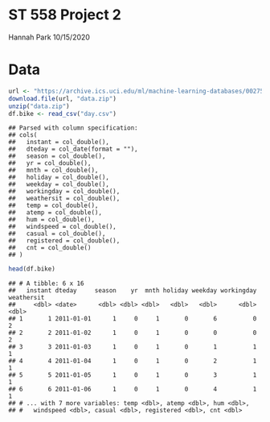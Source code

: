 ST 558 Project 2
================
Hannah Park
10/15/2020

# Data

``` r
url <- "https://archive.ics.uci.edu/ml/machine-learning-databases/00275/Bike-Sharing-Dataset.zip"
download.file(url, "data.zip")
unzip("data.zip")
df.bike <- read_csv("day.csv")
```

    ## Parsed with column specification:
    ## cols(
    ##   instant = col_double(),
    ##   dteday = col_date(format = ""),
    ##   season = col_double(),
    ##   yr = col_double(),
    ##   mnth = col_double(),
    ##   holiday = col_double(),
    ##   weekday = col_double(),
    ##   workingday = col_double(),
    ##   weathersit = col_double(),
    ##   temp = col_double(),
    ##   atemp = col_double(),
    ##   hum = col_double(),
    ##   windspeed = col_double(),
    ##   casual = col_double(),
    ##   registered = col_double(),
    ##   cnt = col_double()
    ## )

``` r
head(df.bike)
```

    ## # A tibble: 6 x 16
    ##   instant dteday     season    yr  mnth holiday weekday workingday weathersit
    ##     <dbl> <date>      <dbl> <dbl> <dbl>   <dbl>   <dbl>      <dbl>      <dbl>
    ## 1       1 2011-01-01      1     0     1       0       6          0          2
    ## 2       2 2011-01-02      1     0     1       0       0          0          2
    ## 3       3 2011-01-03      1     0     1       0       1          1          1
    ## 4       4 2011-01-04      1     0     1       0       2          1          1
    ## 5       5 2011-01-05      1     0     1       0       3          1          1
    ## 6       6 2011-01-06      1     0     1       0       4          1          1
    ## # ... with 7 more variables: temp <dbl>, atemp <dbl>, hum <dbl>,
    ## #   windspeed <dbl>, casual <dbl>, registered <dbl>, cnt <dbl>
